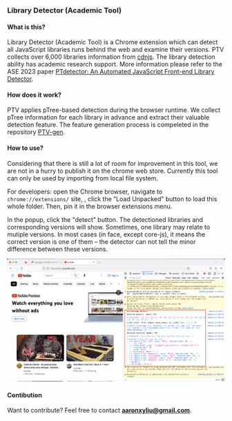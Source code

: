 ### Library Detector (Academic Tool)



#### What is this?

Library Detector (Academic Tool) is a Chrome extension which can detect all JavaScript libraries runs behind the web and examine their versions. PTV collects over 6,000 libraries information from [cdnjs](https://cdnjs.com/). The library detection ability has academic research support. More information please refer to the ASE 2023 paper [PTdetector: An Automated JavaScript Front-end Library Detector](https://www.researchgate.net/publication/373638073_PTDETECTOR_An_Automated_JavaScript_Front-end_Library_Detector).

#### How does it work?

PTV applies pTree-based detection during the browser runtime. We collect pTree information for each library in advance and extract their valuable detection feature. The feature generation process is compeleted in the repository [PTV-gen](https://github.com/aaronxyliu/Anonymous).

#### How to use?

Considering that there is still a lot of room for improvement in this tool, we are not in a hurry to publish it on the chrome web store. Currently this tool can only be used by importing from local file system.

For developers: open the Chrome browser, navigate to `chrome://extensions/` site, , click the "Load Unpacked" button to load this whole folder. Then, pin it in the browser extensions menu.

In the popup, click the "detect" button. The detectioned libraries and corresponding versions will show. Sometimes, one library may relate to mutiple versions. In most cases (in face, except core-js), it means the correct version is one of them – the detector can not tell the minor difference between these versions.

![example](img/example.png)

#### Contibution

Want to contribute? Feel free to contact **aaronxyliu@gmail.com**.



